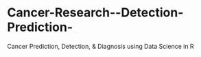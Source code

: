# Cancer-Research--Detection-Prediction-
Cancer Prediction, Detection, &amp; Diagnosis using Data Science in R
